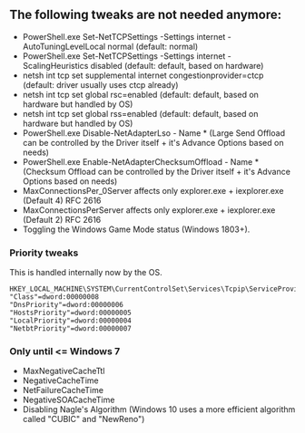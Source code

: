 The following tweaks are not needed anymore:
-------------------

* PowerShell.exe Set-NetTCPSettings -Settings internet -AutoTuningLevelLocal normal (default: normal)
* PowerShell.exe Set-NetTCPSettings -Settings internet -ScalingHeuristics disabled (default: default, based on hardware) 
* netsh int tcp set supplemental internet congestionprovider=ctcp (default: driver usually uses ctcp already)
* netsh int tcp set global rsc=enabled (default: default, based on hardware but handled by OS)
* netsh int tcp set global rss=enabled (default: default, based on hardware but handled by OS)
* PowerShell.exe Disable-NetAdapterLso - Name * (Large Send Offload can be controlled by the Driver itself + it's Advance Options based on needs)
* PowerShell.exe Enable-NetAdapterChecksumOffload - Name * (Checksum Offload can be controlled by the Driver itself + it's Advance Options based on needs)
* MaxConnectionsPer_0Server affects only explorer.exe + iexplorer.exe (Default 4) RFC 2616
* MaxConnectionsPerServer affects only explorer.exe + iexplorer.exe (Default 2) RFC 2616
* Toggling the Windows Game Mode status (Windows 1803+).


### Priority tweaks

This is handled internally now by the OS. 
```
HKEY_LOCAL_MACHINE\SYSTEM\CurrentControlSet\Services\Tcpip\ServiceProvider 
"Class"=dword:00000008
"DnsPriority"=dword:00000006
"HostsPriority"=dword:00000005
"LocalPriority"=dword:00000004
"NetbtPriority"=dword:00000007
```


### Only until <= Windows 7
* MaxNegativeCacheTtl
* NegativeCacheTime
* NetFailureCacheTime
* NegativeSOACacheTime
* Disabling Nagle's Algorithm (Windows 10 uses a more efficient algorithm called "CUBIC" and "NewReno")

